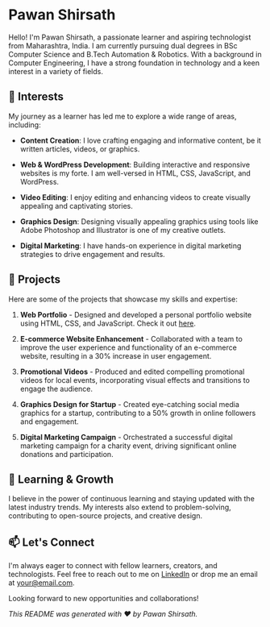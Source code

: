 # Pawan Shirsath

Hello! I'm Pawan Shirsath, a passionate learner and aspiring technologist from Maharashtra, India. I am currently pursuing dual degrees in BSc Computer Science and B.Tech Automation & Robotics. With a background in Computer Engineering, I have a strong foundation in technology and a keen interest in a variety of fields.

## 🚀 Interests

My journey as a learner has led me to explore a wide range of areas, including:

- **Content Creation**: I love crafting engaging and informative content, be it written articles, videos, or graphics.

- **Web & WordPress Development**: Building interactive and responsive websites is my forte. I am well-versed in HTML, CSS, JavaScript, and WordPress.

- **Video Editing**: I enjoy editing and enhancing videos to create visually appealing and captivating stories.

- **Graphics Design**: Designing visually appealing graphics using tools like Adobe Photoshop and Illustrator is one of my creative outlets.

- **Digital Marketing**: I have hands-on experience in digital marketing strategies to drive engagement and results.

## 💼 Projects

Here are some of the projects that showcase my skills and expertise:

1. **Web Portfolio** - Designed and developed a personal portfolio website using HTML, CSS, and JavaScript. Check it out [here](#).

2. **E-commerce Website Enhancement** - Collaborated with a team to improve the user experience and functionality of an e-commerce website, resulting in a 30% increase in user engagement.

3. **Promotional Videos** - Produced and edited compelling promotional videos for local events, incorporating visual effects and transitions to engage the audience.

4. **Graphics Design for Startup** - Created eye-catching social media graphics for a startup, contributing to a 50% growth in online followers and engagement.

5. **Digital Marketing Campaign** - Orchestrated a successful digital marketing campaign for a charity event, driving significant online donations and participation.

## 🌱 Learning & Growth

I believe in the power of continuous learning and staying updated with the latest industry trends. My interests also extend to problem-solving, contributing to open-source projects, and creative design.

## 📫 Let's Connect

I'm always eager to connect with fellow learners, creators, and technologists. Feel free to reach out to me on [LinkedIn](#) or drop me an email at [your@email.com](mailto:your@email.com).

Looking forward to new opportunities and collaborations!

_This README was generated with ❤️ by Pawan Shirsath._
